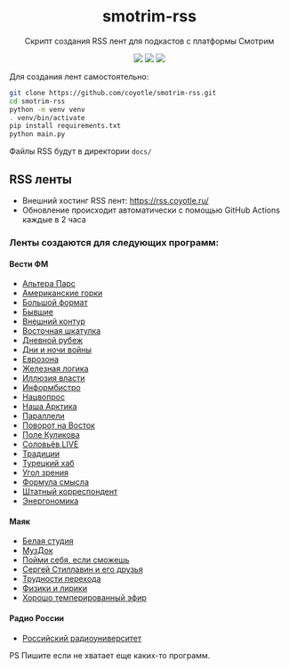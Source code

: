 <h1 align="center">smotrim-rss</h1>
<p align="center">Скрипт создания RSS лент для подкастов с платформы Смотрим</p>
<p align="center">
  <a href="https://pay.cloudtips.ru/p/a368e9f8"> <img src="https://img.shields.io/badge/%E2%9D%A4_%D0%9F%D0%BE%D0%B4%D0%B4%D0%B5%D1%80%D0%B6%D0%B0%D1%82%D1%8C_%D0%BF%D1%80%D0%BE%D0%B5%D0%BA%D1%82-cloudtips.ru-e55"></a>
  <a href="https://github.com/coyotle/vesti-rss/actions/workflows/update_pages.yml"><img src="https://github.com/coyotle/vesti-rss/actions/workflows/update_pages.yml/badge.svg?branch"></a>
  <a href="https://opensource.org/licenses/MIT"><img src="https://img.shields.io/badge/License-MIT-yellow.svg"></a>
</p>

Для создания лент самостоятельно:

```sh
git clone https://github.com/coyotle/smotrim-rss.git
cd smotrim-rss
python -m venv venv
. venv/bin/activate
pip install requirements.txt
python main.py
```

Файлы RSS будут в директории `docs/`

## RSS ленты

- Внешний хостинг RSS лент: https://rss.coyotle.ru/
- Обновление происходит автоматически с помощью GitHub Actions каждые в 2 часа

### Ленты создаются для следующих программ:

#### Вести ФМ

- [Альтера Парс](https://rss.coyotle.ru/60977.xml)
- [Американские горки](https://rss.coyotle.ru/amgorki.xml)
- [Большой формат](https://rss.coyotle.ru/62330.xml)
- [Бывшие](https://rss.coyotle.ru/former.xml)
- [Внешний контур](https://rss.coyotle.ru/70198.xml)
- [Восточная шкатулка](https://rss.coyotle.ru/vshkatulka.xml)
- [Дневной рубеж](https://rss.coyotle.ru/65871.xml)
- [Дни и ночи войны](https://rss.coyotle.ru/69811.xml)
- [Еврозона](https://rss.coyotle.ru/eurozone.xml)
- [Железная логика](https://rss.coyotle.ru/zheleznaya.xml)
- [Иллюзия власти](https://rss.coyotle.ru/illusion.xml)
- [Информбистро](https://rss.coyotle.ru/61029.xml)
- [Нацвопрос](https://rss.coyotle.ru/natsvopros.xml)
- [Наша Арктика](https://rss.coyotle.ru/69169.xml)
- [Параллели](https://rss.coyotle.ru/paralleli.xml)
- [Поворот на Восток](https://rss.coyotle.ru/povorotnavostok.xml)
- [Поле Куликова](https://rss.coyotle.ru/polekulikova.xml)
- [Соловьёв LIVE](https://rss.coyotle.ru/66924.xml)
- [Традиции](https://rss.coyotle.ru/64392.xml)
- [Турецкий хаб](https://rss.coyotle.ru/turhub.xml)
- [Угол зрения](https://rss.coyotle.ru/69014.xml)
- [Формула смысла](https://rss.coyotle.ru/formula.xml)
- [Штатный корреспондент](https://rss.coyotle.ru/66024.xml)
- [Энергономика](https://rss.coyotle.ru/68185.xml)

#### Маяк

- [Белая студия](https://rss.coyotle.ru/mayak/60200.xml)
- [МузДок](https://rss.coyotle.ru/mayak/65317.xml)
- [Пойми себя, если сможешь](https://rss.coyotle.ru/mayak/64495.xml)
- [Сергей Стиллавин и его друзья](https://rss.coyotle.ru/mayak/58219.xml)
- [Трудности перехода](https://rss.coyotle.ru/mayak/69881.xml)
- [Физики и лирики](https://rss.coyotle.ru/mayak/62250.xml)
- [Хорошо темперированный эфир](https://rss.coyotle.ru/mayak/67656.xml)

#### Радио России

- [Российский радиоуниверситет](https://rss.coyotle.ru/radiorus/63253.xml)

PS Пишите если не хватает еще каких-то программ.
